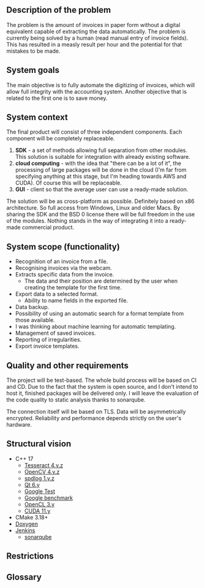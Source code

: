 ## Description of the problem
The problem is the amount of invoices in paper form without a digital equivalent capable of extracting the data automatically. The problem is currently being solved by a human (read manual entry of invoice fields). This has resulted in a measly result per hour and the potential for that mistakes to be made. 
## System goals
The main objective is to fully automate the digitizing of invoices, which will allow full integrity with the accounting system. 
Another objective that is related to the first one is to save money. 
## System context
The final product will consist of three independent components. Each component will be completely replaceable.
1. **SDK** - a set of methods allowing full separation from other modules. This solution is suitable for integration with already existing software.
2. **cloud computing** - with the idea that "there can be a lot of it", the processing of large packages will be done in the cloud (I'm far from specifying anything at this stage, but I'm heading towards AWS and CUDA). Of course this will be replaceable.
3. **GUI** - client so that the average user can use a ready-made solution. 

The solution will be as cross-platform as possible. Definitely based on x86 architecture. So full access from Windows, Linux and older Macs. 
By sharing the SDK and the BSD 0 license there will be full freedom in the use of the modules. Nothing stands in the way of integrating it into a ready-made commercial product. 

## System scope (functionality)
+ Recognition of an invoice from a file. 
+ Recognising invoices via the webcam.
+ Extracts specific data from the invoice.
  - The data and their position are determined by the user when creating the template for the first time.
+ Export data to a selected format.
  - Ability to name fields in the exported file. 
+ Data backup. 
+ Possibility of using an automatic search for a format template from those available. 
+ I was thinking about machine learning for automatic templating. 
+ Management of saved invoices. 
+ Reporting of irregularities.
+ Export invoice templates. 
## Quality and other requirements
The project will be test-based. The whole build process will be based on CI and CD. Due to the fact that the system is open source, and I don't intend to host it, finished packages will be delivered only. I will leave the evaluation of the code quality to static analysis thanks to sonarqube.

The connection itself will be based on TLS. Data will be asymmetrically encrypted. Reliability and performance depends strictly on the user's hardware. 
## Structural vision
+ C++ 17
  - [Tesseract 4.y.z](https://github.com/tesseract-ocr/tesseract)
  - [OpenCV 4.y.z](https://github.com/opencv/opencv)
  - [spdlog 1.y.z](https://github.com/gabime/spdlog)
  - [Qt 6.y](https://www.qt.io/product/qt6)
  - [Google Test](https://github.com/google/googletest)
  - [Google benchmark](https://github.com/google/benchmark)
  - [OpenCL 3.y](https://www.khronos.org/opencl/)
  - [CUDA 11.y](https://developer.nvidia.com/)
+ CMake 3.18+
+ [Doxygen](https://github.com/doxygen/doxygen)
+ [Jenkins](https://www.jenkins.io/)
  - [sonarqube](https://www.sonarqube.org/)
## Restrictions
## Glossary